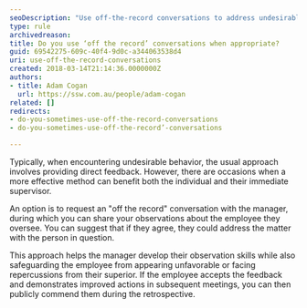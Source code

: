 ```yaml
---
seoDescription: "Use off-the-record conversations to address undesirable behavior and help employees improve while protecting them from negative repercussions."
type: rule
archivedreason: 
title: Do you use ‘off the record’ conversations when appropriate?
guid: 69542275-609c-40f4-9d0c-a344063538d4
uri: use-off-the-record-conversations
created: 2018-03-14T21:14:36.0000000Z
authors:
- title: Adam Cogan
  url: https://ssw.com.au/people/adam-cogan
related: []
redirects:
- do-you-sometimes-use-off-the-record-conversations
- do-you-sometimes-use-off-the-record’-conversations

---
```


Typically, when encountering undesirable behavior, the usual approach involves providing direct feedback. However, there are occasions when a more effective method can benefit both the individual and their immediate supervisor.

<!--endintro-->

An option is to request an "off the record" conversation with the manager, during which you can share your observations about the employee they oversee. You can suggest that if they agree, they could address the matter with the person in question.

This approach helps the manager develop their observation skills while also safeguarding the employee from appearing unfavorable or facing repercussions from their superior. If the employee accepts the feedback and demonstrates improved actions in subsequent meetings, you can then publicly commend them during the retrospective.

